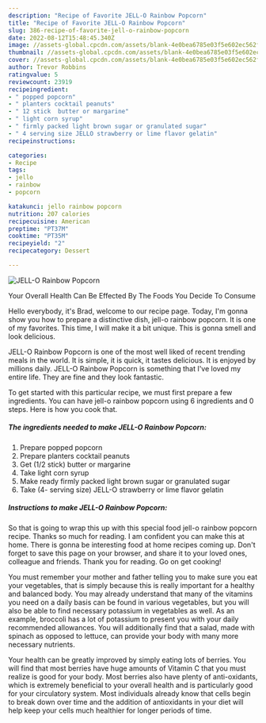 ```yaml
---
description: "Recipe of Favorite JELL-O Rainbow Popcorn"
title: "Recipe of Favorite JELL-O Rainbow Popcorn"
slug: 386-recipe-of-favorite-jell-o-rainbow-popcorn
date: 2022-08-12T15:48:45.340Z
image: //assets-global.cpcdn.com/assets/blank-4e0bea6785e03f5e602ec562f230caae08da540cada707380b4fe1bbebba43da.png
thumbnail: //assets-global.cpcdn.com/assets/blank-4e0bea6785e03f5e602ec562f230caae08da540cada707380b4fe1bbebba43da.png
cover: //assets-global.cpcdn.com/assets/blank-4e0bea6785e03f5e602ec562f230caae08da540cada707380b4fe1bbebba43da.png
author: Trevor Robbins
ratingvalue: 5
reviewcount: 23919
recipeingredient:
- " popped popcorn"
- " planters cocktail peanuts"
- " 12 stick  butter or margarine"
- " light corn syrup"
- " firmly packed light brown sugar or granulated sugar"
- " 4 serving size JELLO strawberry or lime flavor gelatin"
recipeinstructions:

categories:
- Recipe
tags:
- jello
- rainbow
- popcorn

katakunci: jello rainbow popcorn 
nutrition: 207 calories
recipecuisine: American
preptime: "PT37M"
cooktime: "PT35M"
recipeyield: "2"
recipecategory: Dessert

---
```



![JELL-O Rainbow Popcorn](//assets-global.cpcdn.com/assets/blank-4e0bea6785e03f5e602ec562f230caae08da540cada707380b4fe1bbebba43da.png)

Your Overall Health Can Be Effected By The Foods You Decide To Consume

Hello everybody, it's Brad, welcome to our recipe page. Today, I'm gonna show you how to prepare a distinctive dish, jell-o rainbow popcorn. It is one of my favorites. This time, I will make it a bit unique. This is gonna smell and look delicious.



JELL-O Rainbow Popcorn is one of the most well liked of recent trending meals in the world. It is simple, it is quick, it tastes delicious. It is enjoyed by millions daily. JELL-O Rainbow Popcorn is something that I've loved my entire life. They are fine and they look fantastic.


To get started with this particular recipe, we must first prepare a few ingredients. You can have jell-o rainbow popcorn using 6 ingredients and 0 steps. Here is how you cook that.

<!--inarticleads1-->

##### The ingredients needed to make JELL-O Rainbow Popcorn:

1. Prepare  popped popcorn
1. Prepare  planters cocktail peanuts
1. Get  (1/2 stick)  butter or margarine
1. Take  light corn syrup
1. Make ready  firmly packed light brown sugar or granulated sugar
1. Take  (4- serving size) JELL-O strawberry or lime flavor gelatin




<!--inarticleads2-->

##### Instructions to make JELL-O Rainbow Popcorn:





So that is going to wrap this up with this special food jell-o rainbow popcorn recipe. Thanks so much for reading. I am confident you can make this at home. There is gonna be interesting food at home recipes coming up. Don't forget to save this page on your browser, and share it to your loved ones, colleague and friends. Thank you for reading. Go on get cooking!

You must remember your mother and father telling you to make sure you eat your vegetables, that is simply because this is really important for a healthy and balanced body. You may already understand that many of the vitamins you need on a daily basis can be found in various vegetables, but you will also be able to find necessary potassium in vegetables as well. As an example, broccoli has a lot of potassium to present you with your daily recommended allowances. You will additionally find that a salad, made with spinach as opposed to lettuce, can provide your body with many more necessary nutrients.

Your health can be greatly improved by simply eating lots of berries. You will find that most berries have huge amounts of Vitamin C that you must realize is good for your body. Most berries also have plenty of anti-oxidants, which is extremely beneficial to your overall health and is particularly good for your circulatory system. Most individuals already know that cells begin to break down over time and the addition of antioxidants in your diet will help keep your cells much healthier for longer periods of time.
